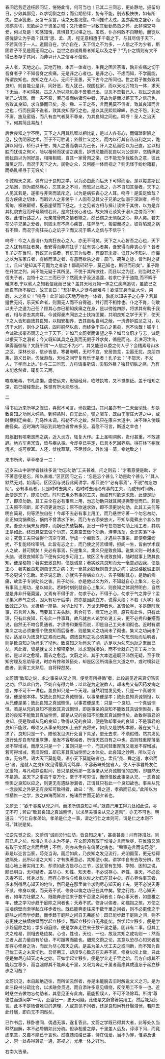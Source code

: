 春间远劳迂途枉顾问证，惓惓此情，何可当也！已其二三同志，更处静地，扳留旬日，少效其鄙见，以求切劘之益；而公期俗绊，势有不能，别去极怏怏，如有所失。忽承笺惠，反复千余言，读之无甚浣慰。中间推许太过，盖亦奖掖之盛心，而规砺真切，思欲纳之于贤圣之域；又托诸崇一以致其勤勤恳恳之怀，此非深交笃爱，何以及是！知感知愧，且惧其无以堪之也。虽然，仆亦何敢不自鞭勉，而徒以感愧辞让为乎哉？其谓“思、孟、周、程无意相遭于千载之下，与其尽信于天下，不若真信于一人。道固自在，学亦自在，天下信之不为多，一人信之不为少者，斯固君子不见是而无闷之心，岂世之谫谫屑屑者知足以及之乎？”乃仆之情则有大不得已者存乎其间，而非以计人之信与不信也。

夫人者，天地之心。天地万物，本吾一体者也，生民之困苦荼毒，孰非疾痛之切于吾身者乎？不知吾身之疾痛，无是非之心者也。是非之心，不虑而知，不学而能，所谓良知也。良知之在人心，无间于圣愚，天下古今之所同也。世之君子惟务致其良知，则自能公是非，同好恶，视人犹己，视国犹家，而以天地万物为一体，求天下无治，不可得矣。古之人所以能见善不啻若己出，见恶不啻若己入，视民之饥溺犹己之饥溺，而一夫不获，若己推而纳诸沟中者，非故为是而以蕲天下之信己也，务致其良知，求自慊而已矣。尧、舜、三王之圣，言而民莫不信者，致其良知而言之也；行而民莫不说者，致其良知而行之也。是以其民熙熙皞皞，杀之不怨，利之不庸，施及蛮貊，而凡有血气者莫不尊亲，为其良知之同也。鸣呼！圣人之治天下，何其简且易哉！

后世良知之学不明，天下之人用其私智以相比轧，是以人各有心，而偏琐僻陋之见，狡伪阴邪之术，至于不可胜说；外假仁义之名，而内以行其自私自利之实，诡辞以阿俗，矫行以干誉，掩人之善而袭以为己长，讦人之私而窃以为己直，忿以相胜而犹谓之徇义，险以相倾而犹谓之疾恶，妒贤忌能而犹自以为公是非，恣情纵欲而犹自以为同好恶，相陵相贼，自其一家骨肉之亲，已不能无尔我胜负之意，彼此藩篱之形，而况于天下之大，民物之众，又何能一体而视之？则无怪于纷纷籍籍，而祸乱相寻于无穷矣！

仆诚赖天之灵，偶有见于良知之学，以为必由此而后天下可得而治。是以每念斯民之陷溺，则为戚然痛心，忘其身之不肖，而思以此救之，亦不自知其量者。天下之人见其若是，遂相与非笑而诋斥之，以为是病狂丧心之人耳。呜呼！是奚足恤哉？吾方疾痛之切体，而暇计人之非笑乎！人固有见其父子兄弟之坠溺于深渊者，呼号匐匍，裸跣颠顿，扳悬崖壁而下拯之。士之见者方相与揖让谈笑于其傍，以为是弃其礼貌衣冠而呼号颠顿若此，是病狂丧心者也。故夫揖让谈笑于溺人之傍而不知救，此惟行路之人，无亲戚骨肉之情者能之，然已谓之无恻隐之心，非人矣。若夫在父子兄弟之爱者，则固未有不痛心疾首，狂奔尽气，匍匐而拯之。彼将陷溺之祸有不顾，而况于病狂丧心之讥乎？而又况于蕲人之信与不信乎？

呜呼！今之人虽谓仆为病狂丧心之人，亦无不可矣。天下之人心皆吾之心也，天下之人犹有病狂者矣，吾安得而非病狂乎？犹有丧心者矣，吾安得而非丧心乎？昔者孔子之在当时，有议其为谄者，有讥其为佞者，有毁其未贤，诋其为不知礼，而侮之以为东家丘者，有嫉而沮之者，有恶而欲杀之者；晨门、荷蒉之徒，皆当时之贤士，且曰“是知其不可而为之者欤！鄙哉硁硁乎，莫己知也，斯已而已矣”。虽子路在升堂之列，尚不能无疑于其所见，不悦于其所欲往，而且以之为迂，则当时之不信夫子者，岂特十之二三而已乎？然而夫子汲汲遑遑，若求亡子于道路,而不暇于暖席者,宁以蕲人之知我信我而已哉？盖其天地万物一体之仁疾痛追切，虽欲已之而自有所不容已，故其言曰：“吾非斯人之徒与而难与！欲洁其身而乱大伦，果哉，末之难矣！”呜呼！此非诚以天地万物为一体者，孰能以知夫子之心乎？若其遁世无闷，乐天知命者，则固无人而不自得道，并行而不相悖也。仆之不肖，何敢以夫子之道为己任？顾其心亦已稍知疾痛之在身，是以徬徨四顾，将求其有助于我者，相与讲去其病耳。今诚得豪杰同志之士扶持匡翼，共明良知之学于天下，使天下之人皆知自致其良知，以相安相养，去其自私自利之蔽，一洗谗妒胜忿之习，以济于大同，则仆之狂病，固将脱然以愈，而终免于丧心之患矣，岂不快哉！嗟乎！今诚欲求豪杰同志之士于天下，非如吾文蔚者而谁望之乎？如吾文蔚才与志，诚足以援天下之溺者；今又既知其具之在我而无假于外求矣，循是而充，若决河注海，孰得而御哉？文蔚所谓“一人信之不为少”，其又能逊以委之何人乎？会稽素号山水之区，深林长谷，信步皆是，寒暑晦明，无时不宜，安居饱食，尘嚣无扰，良朋四集，道义日新，优哉游哉，天地之间宁复有乐于是者！孔子云：“不怨天，不尤人，下学而上达。”仆与二三同志，方将请事斯语，奚暇外慕？独其切肤之痛，乃有未能忿然者，辄复云云两。

咳疾暑毒，书札绝懒。盛使远来，迟留经月，临岐执笔，又不觉累纸。盖于相知之深，虽已缕缕至此，殊觉有所未能尽也。

二

得书见近来所学之骤进，喜慰不可言。谛视数过，其间虽亦有一二未莹彻处，却是致良知之功尚未纯熟。到纯熟时，自无此矣。譬之驱车，既由于康庄大道之中，或时横斜迂曲者，乃马性未调，衔勒不齐之故，然已只在康庄大道中，决不赚入傍蹊曲径矣。近时海内同志到此地位者曾未多见，喜慰不可言，斯道之幸也！

贱躯旧有咳嗽畏热之病，近入炎方，辄复大作。主上圣明洞察，责付甚重，不敢遽辞。地方军务冗沓，皆与疾从事。今却幸已平定，已具本乞回养病。得在林下稍就清凉，或可瘳耳。人还，伏枕草草，不尽倾企。外惟濬一简，幸达致之！

来书所询，草草奉复一二：

近岁来山中讲学者往往多说“勿忘勿助”工夫甚难，问之则云：“才著意便是助，才不著意便是忘，所以甚难。”区区因问之云：“忘是忘个甚么？助是助个甚么？”其人默然无对。始请问。区区因与说我此间讲学，却只说个“必有事焉”，不说“勿忘勿助”。必有事焉者，只是时时去集义。若时时去用必有事的工夫，而或有时间断，此便是忘了，即须勿忘。时时去用必有事的工夫，而或有时欲速求效，此便是助了，即须勿助。其工夫全在必有事焉上用，勿忘勿助只就其间提撕警觉而已。若是工夫原不间断，即不须更说勿忘；原不欲速求效，即不须更说勿助。此其工夫何等明白简易，何等洒脱自在！今却不去必有事上用工，而乃悬空守著一个勿忘勿助，此正如烧锅煮饭，锅内不曾清水下米，而乃专去添柴放火，不知毕竟煮出个甚么物来。吾恐火候未及调停，而锅已先破裂矣。近日一种专在勿忘勿助上用工者，其病正是如此。终日悬空去做个勿忘，又悬空去做个勿助，渀渀荡荡，全无实落下手处；究竟工夫只做得个沉空守寂，学成一个痴验汉，才遇些子事来，即便牵滞纷扰，不复能经纶宰制。此皆有志之士，而乃使之劳苦缠缚，担阁一生，皆由学术误人之故，甚可悯矣！夫必有事焉，只是集义。集义只是致良知。说集义则一时未见头脑，说致良知即当下便有实地步可用工。故区区专说致良知，随时就事上致其良知，便是格物；著实去致良知，便是诚意；著实致其良知而无一毫意必固我，便是正心；著实致良知则自无忘之病；无一毫意必固我则自无助之病；故说格致诚正则不必更说个忘助。孟子说忘助，亦就告子得病处立方。告子强制其心，是助的病痛，故孟子专说助长之害。告子助长，亦是他以义为外，不知就自心上集义，在必有事焉上用功，是以如此。若时时刻刻就自心上集义，则良知之体洞然明白，自然是是非非纤毫莫遁，又焉有不得于言，勿求于心，不得于心，勿求于气之弊乎？孟子集义养气之说，固大有功于后学。然亦是因病立方，说得大段；不若《大学》格致诚正之功，尤极精一简易，为彻上彻下，万世无弊者也。圣贤论学，多是随时就事，虽言若人殊，而要其工夫头脑，若合符节，缘天地之间，原只有此性，只有此理，只有此良知，只有此一件事耳。故凡就古人论学处说工夫，更不必搀和兼搭而说，自然无不吻合贯通者。才须搀和兼搭而说，即是自己工夫未明彻也。近时有谓集义之功必须兼搭个致良知而后备者，则是集义之功尚未了彻也。集义之功尚未了彻，适足以为致良知之累而已矣。谓致良知之功必须兼搭一个勿忘勿助而后明者，则是致良知之功尚未了彻也。致良知之功尚未了彻，适足以为勿忘勿助之累而已矣。若此者，皆是就文义上解释牵附，以求混融凑泊，而不曾就自己实工夫上体验，是以论之愈精，而去之愈远。文蔚之论，其于大本达道既已沛然无疑，至于致知穷理及忘助等说，时亦有搀和兼搭处，却是区区所谓康庄大道之中，或时横斜迂曲者。到得工夫熟后，自将释然矣。

文蔚谓“致知之说，求之事亲从兄之间，便觉有所持循”者，此段最见近来真切笃实之功。但以此自为，不妨自有得力处；以此遂为定说教人，却未免又有因药发病之患，亦不可不一讲也。盖良知只是一个天理，自然明觉发见处，只是一个真诚恻怛，便是他本体。故致此良知之真诚恻怛，以事亲便是孝；致此良知真诚恻怛，以从兄便是弟；致此良知之真诚恻怛，以事君便是忠：只是一个良知，一个真诚恻怛。若是从兄的良知不能致其真诚恻怛，即是事亲的良知不能致其真诚恻怛矣，事君的良知不能致其真诚恻怛，即是从兄的良知不能致其真诚恻怛矣。故致得事君的良知，便是致却从兄的良知；致得从兄的良知，便是致却事亲的良知；不是事君的良知不能致，却须又从事亲的良知上去扩充将来，如此又是脱却本原，著在支节上求了。良知只是一个。随他发见流行处当下具足，更无去求，不须假借。然其发见流行处却自有轻重厚薄，毫发不容增减者，所谓天然自有之中也。虽则轻重厚薄毫发不容增减，而厚又只是一个；虽则只是一个，而其间轻重厚薄又毫发不容增减，若可得增减，若须假借，即已非其真诚恻怛之本体矣。此良知之妙用，所以无方体，无穷尽，语大天下莫能载，语小天下莫能破者也。孟氏“尧、舜之道，孝弟而已”者，是就人之良知发见得最真切笃厚、不容蔽昧处提省人，使人于事君处友仁民爱物，与凡动静语默间，皆只是致他那一念事亲从兄真诚恻怛的良知，即自然无不是道。盖天下之事虽千变万化，至于不可穷诘，而但惟致此事亲从兄、一念真诚恻怛之良知以应之，则更无有遗缺渗漏者，正谓其只有此一个良知故也。事亲从兄一念良知之外更无有良知可致得者，故曰：“尧、舜之道，孝弟而已矣。”此所以为惟精惟一之学，放之四海而皆准，施诸后世而无朝夕者也。

文蔚云：“欲于事亲从兄之间，而求所谓良知之学。”就自己用工得力处如此说，亦无不可；若曰“致其良知之真诚恻怛，以求尽夫事亲从兄之道焉”，亦无不可也。明道云：“行仁自孝弟始，孝弟是仁之一事，谓之行仁之本则可，谓是仁之本则不可。”其说是矣。

亿逆先觉之说，文蔚谓“诚则旁行曲防，皆良知之用”，甚善甚善！间有搀搭处，则前已言之矣。惟濬之言亦未为不是，在文蔚须有取于惟濬之言而后尽，在惟濬又须有取于文蔚之言而后明；不然，则亦未免各有倚著之病也。“舜察迩言而询芶尧”，非是以迩言当察，芶尧当询，而后如此，乃良知之发见流行，光明圆莹，更无挂碍遮隔处，此所以谓之大知；才有执著意必，其知便小矣。讲学中自有去取分辨，然就心地上著实用工夫，却须如此方是尽心三节，区区曾有生知、学知、困知之说，颇已明白，无可疑者。盖尽心、知性、知天者，不必说存心、养性、事天，不必说夭寿不贰、修身以俟，而存心养性与修身以俟之功已在其中矣。存心养性事天者，虽未到得尽心知天的地位，然已是在那里做个求到尽心知天的工夫，更不必说夭寿不贰，修身以俟，而夭寿不贰、修身以俟之功已在其中矣。譬之行路，尽心知天者，如年力壮健之人，既能奔走往来于数千百里之间者也；存心事天者，如童稚之年，使之学习步趋于庭除之间者也；夭寿不贰。修身以俟者，如襁抱之孩，方使之扶墙傍壁而渐学起立移步者也。既已能奔走往来于数千里之间者，则不必更使之于庭除之间而学步趋，而步趋于庭除之间自无弗能矣；既已能步趋于庭除之间，则不必更使之扶墙傍壁而学起立移步，而起立移步自无弗能矣。然学起立移步，便是学步趋庭除之始；学步趋庭除，便是学奔走往来于数千里之基，固非有二事。但其工夫之难易，则相去悬绝矣。心也，性也，天也，一也，故及其知之成功则一；然而三者人品力量自有阶级，不可躐等而能也。细观文蔚之论，其意以恐尽心知天者废却存心修身之功，而反为尽心知天之病。是盖为圣人忧工夫之或间断，而不知为自己忧工夫之未真切也。吾侪用工，却须专心致志在夭寿不贰，修身以俟上做，只此便是做尽心知天功夫之始。正如学起立移步，便是学奔走千里之始。吾方自虑其不能起立移步，而岂遽虑其不能奔走千里，又况为奔走千里者而虑其或遗忘于起立移步之习哉？

文蔚识见，本自超绝迈往，而所论云然者，亦是未能脱去旧时解说文义之习。是为此三段书分疏比合，以求融会贯通，而自添许多意见缠绕，反使用工不专一也。近时悬空去做勿忘勿助者，其意见正有此病，最能担误人，不可不涤除耳。所谓“尊德性而道问学”一切，至当归一，更无可疑。此便是文蔚曾著实用工，然后能为此言。此本不是险僻难见的道理，人或意见不同者，还是良知尚有纤翳潜伏。若除去此纤翳，即自无不洞然矣。

已作书后，移卧檐间，偶遇无事，遂复答此。文蔚之学既已得其大者，此等处久当释然自解，本不必屑屑如此分疏。但承相爱之厚，千里差人远及，谆谆下问，而竟虚来意，又自不能已于言也。然直戆烦缕已甚，恃在信爱，当不为罪，惟濬及谦之、崇一处各得转录一通，寄视之，尤承一体之好也。

右南大吉录。